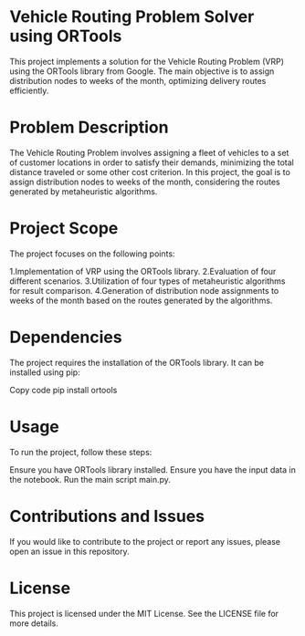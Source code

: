 # Vehicle Routing Problem Solver using ORTools
This project implements a solution for the Vehicle Routing Problem (VRP) using the ORTools library from Google. The main objective is to assign distribution nodes to weeks of the month, optimizing delivery routes efficiently.

# Problem Description
The Vehicle Routing Problem involves assigning a fleet of vehicles to a set of customer locations in order to satisfy their demands, minimizing the total distance traveled or some other cost criterion. In this project, the goal is to assign distribution nodes to weeks of the month, considering the routes generated by metaheuristic algorithms.

# Project Scope
The project focuses on the following points:

1.Implementation of VRP using the ORTools library.
2.Evaluation of four different scenarios.
3.Utilization of four types of metaheuristic algorithms for result comparison.
4.Generation of distribution node assignments to weeks of the month based on the routes generated by the algorithms.

# Dependencies
The project requires the installation of the ORTools library. It can be installed using pip:

Copy code
pip install ortools

# Usage
To run the project, follow these steps:

Ensure you have ORTools library installed.
Ensure you have the input data in the notebook.
Run the main script main.py.

# Contributions and Issues
If you would like to contribute to the project or report any issues, please open an issue in this repository.

# License
This project is licensed under the MIT License. See the LICENSE file for more details.
